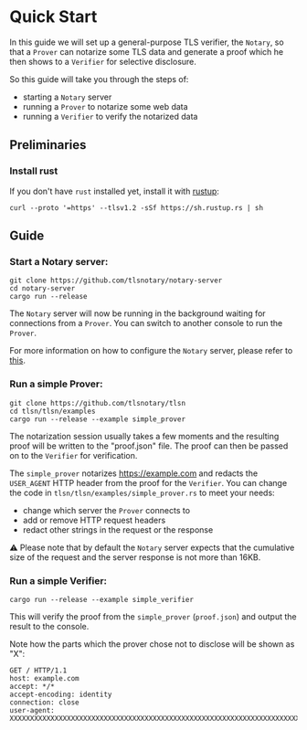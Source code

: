 # Quick Start

In this guide we will set up a general-purpose TLS verifier, the `Notary`, so that a `Prover` can notarize some TLS data and generate a proof which he then shows to a `Verifier` for selective disclosure.

So this guide will take you through the steps of:
- starting a `Notary` server
- running a `Prover` to notarize some web data
- running a `Verifier` to verify the notarized data

## Preliminaries

### Install rust

If you don't have `rust` installed yet, install it with [rustup](https://rustup.rs/):
```shell
curl --proto '=https' --tlsv1.2 -sSf https://sh.rustup.rs | sh
```

## Guide

### Start a Notary server:

```shell
git clone https://github.com/tlsnotary/notary-server
cd notary-server
cargo run --release
```

The `Notary` server will now be running in the background waiting for connections from a `Prover`. You can switch to another console to run the `Prover`.

For more information on how to configure the `Notary` server, please refer to [this](https://github.com/tlsnotary/notary-server#running-the-server).

### Run a simple Prover:

```shell
git clone https://github.com/tlsnotary/tlsn
cd tlsn/tlsn/examples
cargo run --release --example simple_prover
```

The notarization session usually takes a few moments and the resulting proof will be written to the "proof.json" file. The proof can then be passed on to the `Verifier` for verification.

The `simple_prover` notarizes <https://example.com> and redacts the `USER_AGENT` HTTP header from the proof for the `Verifier`. You can change the code in `tlsn/tlsn/examples/simple_prover.rs` to meet your needs:

- change which server the `Prover` connects to
- add or remove HTTP request headers
- redact other strings in the request or the response

⚠️ Please note that by default the `Notary` server expects that the cumulative size of the request and the server response is not more than 16KB.


### Run a simple Verifier:

```shell
cargo run --release --example simple_verifier
```

This will verify the proof from the `simple_prover` (`proof.json`) and output the result to the console.

Note how the parts which the prover chose not to disclose will be shown as "X":
```plaintext
GET / HTTP/1.1
host: example.com
accept: */*
accept-encoding: identity
connection: close
user-agent: XXXXXXXXXXXXXXXXXXXXXXXXXXXXXXXXXXXXXXXXXXXXXXXXXXXXXXXXXXXXXXXXXXXXXXXXXXXXXXXXXXXXXXXXXXXXXXXXXXXXX
```
